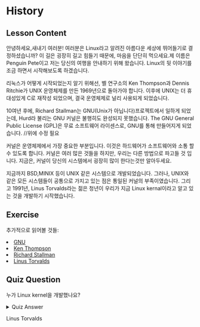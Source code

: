 # History

## Lesson Content

안녕하세요,새내기 여러분! 여러분은 Linux라고 알려진 아름다운 세상에 뛰어들기로 결정하셨습니까?  이 길은 굉장히 길고 힘들기 때문에, 마음을 단단히 먹으세요.제 이름은 Penguin Pete이고 저는 당신의 여행을 안내하기 위해 왔습니다. Linux의 뒷 이야기를 조금 하면서 시작해보도록 하겠습니다.

리눅스가 어떻게 시작되었는지 알기 위해선, 벨 연구소의 Ken Thompson과 Dennis Ritchie가 UNIX 운영체제를 만든 1969년으로 돌아가야 합니다.
이후에 UNIX는 더 휴대성있게 C로 재작성 되었으며, 결국 운영체제로 널리 사용되게 되었습니다.   

10여년 후에, Richard Stallman는 GNU(Unix가 아닙니다)프로젝트에서 일하게 되었는데, Hurd라 불리는 GNU 커널은 불행히도 완성되지 못했습니다.  The GNU General Public License (GPL)은  무료 소프트웨어 라이센스로, GNU를 통해 만들어지게 되었습니다.
//위에 수정 필요

커널은 운영체제에서 가장 중요한 부분입니다. 이것은 하드웨어가 소프트웨어와 소통 할 수 있도록 합니다. 커널은 여러 많은 것들을 하지만, 우리는 다른 방법으로 파고들 것 입니다. 지금은, 커널이 당신의 시스템에서 굉장히 많이 한다는것만 알아두세요. 

지금까지 BSD,MINIX 등이 UNIX 같은 시스템으로 개발되었습니다.
그러나, UNIX와 같은 모든 시스템들이 공통으로 가지고 있는 점은 통일된 커널의 부족이였습니다. 
그리고 1991년, Linus Torvalds라는 젊은 청년이 우리가 지금 Linux kernal이라고 알고 있는 것을 개발하기 시작했습니다.

## Exercise

추가적으로 읽어볼 것들:
<li><a href='https://www.gnu.org/home.en.html'>GNU</a></li>
<li><a href='https://en.wikipedia.org/wiki/Ken_Thompson'>Ken Thompson</a></li>
<li><a href='https://stallman.org/'>Richard Stallman</a></li>
<li><a href='https://en.wikipedia.org/wiki/Linus_Torvalds'>Linus Torvalds</a></li>

## Quiz Question

누가 Linux kernel을 개발했나요? 

<details>
    <summary>Quiz Answer</summary>
</details>

Linus Torvalds